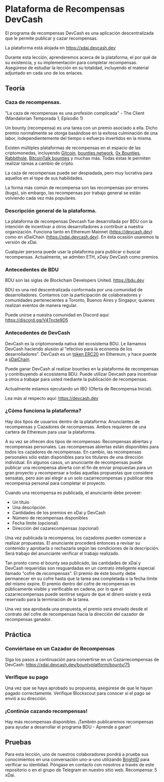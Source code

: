 # Plataforma de Recompensas DevCash

El programa de recompensas DevCash es una aplicación descentralizada que le permite publicar y cazar recompensas.

La plataforma está alojada en https://xdai.devcash.dev

Durante esta lección, aprenderemos acerca de la plataforma, el por qué de su existencia, y su implementación para completar recompensas. Asegúrese de estudiar la lección en su totalidad, incluyendo el material adjuntado en cada uno de los enlaces.


## Teoría

### Caza de recompensas.
"La caza de recompensas es una profesión complicada" - The Client (Mandalorian Temporada 1, Episodio 1)

Un bounty (recompensa) es una tarea con un premio asociado a ella. Dicho premio normalmente se otorga basándose en la exitosa culminación de una labor, independientemente del tiempo o esfuerzo invertidos en la misma. 

Existen múltiples plataformas de recompensas en el espacio de las criptomonedas, incluyendo [Gitcoin](gitcoin.co), [bounties.network](https://bounties.network), [0x Bounties](https://bounty0x.io), [Rabbithole](https://rabbithole.gg), [BitcoinTalk bounties](https://bitcointalk.org/index.php?board=238.0) y muchas más. Todas éstas le permiten realizar tareas a cambio de cripto.

La caza de recompensas puede ser despiadada, pero muy lucrativa para aquellos en el tope de sus habilidades.

La forma más común de recompensa son las recompensas por errores (bugs), sin embargo, las recompensas por trabajo general se están volviendo cada vez más populares.



### Descripción general de la plataforma.

La plataforma de recompensas Devcash fue desarrollada por BDU con la intención de incentivar a otros desarrolladores a contribuir a nuestra organización. Funciona tanto en Ethereum Mainnet (https://devcash.dev) como en xDaiChain (https://xdai.devcash.dev). En ésta ocasión usaremos la versión de xDai.

Cualquier persona puede usar la plataforma para publicar o buscar recompensas.  Actualmente, se admiten ETH, xDaiy DevCash como premios.



### Antecedentes de BDU

BDU son las siglas de Blockchain Developers United.
https://bdu.dev

BDU es una red descentralizada conformada por una comunidad de desarrolladores. Contamos con la participación de colaboradores y comunidades pertenecientes a Toronto, Buenos Aires y Singapur, quienes realizan eventos de manera regular.

Puede unirse a nuestra comunidad en Discord aquí: https://discord.gg/V4Tncte9D5



### Antecedentes de DevCash

DevCash es la criptomoneda nativa del ecosistema BDU. Le llamamos DevCash haciendo alusión al "efectivo para la economía de los desarrolladores". DevCash es un [token ERC20](https://etherscan.io/address/0x0fca8fdb0fb115a33baadec6e7a141ffc1bc7d5a) en Ethereum, y hace puente a [xDaiChain](https://blockscout.com/xdai/mainnet/tokens/0x248E081e3C9e738D7C1ded5d471069dcf4Fd9B15). 

Puede ganar DevCash al realizar bounties en la plataforma de recompensas y contribuyendo al ecosistema BDU. Puede utilizar Devcash para incentivar a otros a trabajar para usted mediante la publicación de recompensas.

Actualmente estamos ejecutando un IBO (Oferta de Recompensa Inicial).

Lea más al respecto aquí: https://devcash.dev



### ¿Cómo funciona la plataforma?

Hay dos tipos de usuarios dentro de la plataforma: Anunciantes de recompensas y Cazadores de recompensas. Ambos requieren de una cartera de Ethereum para usar la plataforma.

A su vez se ofrecen dos tipos de recompensas: Recompensas abiertas y recompensas personales. Las recompensas abiertas están disponibles para todos los cazadores de recompensas. En cambio, las recompensas personales sólo están disponibles para los titulares de una dirección individual. En algunos casos, un anunciante de recompensas puede publicar una recompensa abierta con el fin de enviar propuestas para un gran proyecto y recompensar a todas aquellas propuestas que considere sensatas, pero aún así elegir a un solo cazarrecompensas y publicar otra recompensa personal para completar el proyecto.

Cuando una recompensa es publicada, el anunciante debe proveer:

- Un título
- Una descripción
- Cantidades de los premios en xDai y DevCash
- Número de recompensas disponibles
- Fecha límite (opcional) 
- Dirección del cazarecompensas (opcional)

Una vez publicada la recompensa, los cazadores pueden comenzar a realizar propuestas. El anunciante procederá entonces a revisar su contenido y aprobarla o rechazarla según las condiciones de la descripción. Será trabajo del anunciante verificar el trabajo realizado.

Tan pronto como el bounty sea publicado, las cantidades de xDai y DevCash requeridas son resguardadas en un contrato inteligente especial llamado "cofre de recompensas". El premio de éste bounty debe permanecer en su cofre hasta que la tarea sea completada o la fecha límite del mismo expire. El premio dentro del cofre de recompensas es públicamente visible y verificable en cadena, por lo que el cazarrecompensas puede sentirse seguro de que el dinero existe y está reservado para la terminación de la tarea.

Una vez sea aprobada una propuesta, el premio será enviado desde el contrato del cofre de recompensas hacia la dirección del cazador de recompensas ganador.


## Práctica

### Conviértase en un Cazador de Recompensas

Siga los pasos a continuación para convertirse en un Cazarrecompensas de DevCash: https://xdai.devcash.dev/bountyplatform/bounty/75

### Verifique su pago

Una vez que se haya aprobado su propuesta, asegúrese de que le hayan pagado correctamente. Verifique Blockscout para conocer si el pago se envió a su dirección.

### ¡Continúe cazando recompensas!
 
Hay más recompensas disponibles. ¡También publicaremos recompensas para ayudar a desarrollar el programa BDU - Aprende a ganar!

## Pruebas

Para esta lección, uno de nuestros colaboradores pondrá a prueba sus conocimientos en una conversación uno-a-uno utilizando [BrightID](https://www.brightid.org/) para verificar su identidad. Póngase en contacto con nosotros a través de este repositorio o en el grupo de Telegram en nuestro sitio web. Recompensa: 5 xDai.
